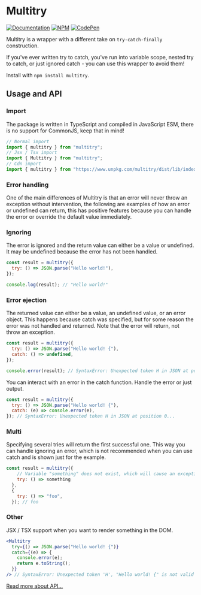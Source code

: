 # Multitry

[![Documentation](https://img.shields.io/badge/Documentation-3178C6.svg?logo=typescript&logoColor=ffffff)][DOCS_URL]
[![NPM](https://img.shields.io/npm/v/multitry.svg?style=&labelColor=cb0000&color=000000&label=NPM&logo=npm)][NPM_URL]
[![CodePen](https://img.shields.io/badge/CodePen-000000.svg?style=&logo=CodePen)][CODEPEN_URL]

[DOCS_URL]: https://mineejo.github.io/multitry/

[NPM_URL]: https://npmjs.org/package/multitry

[CODEPEN_URL]: https://codepen.io/mineejo/pen/abRNQwo

Multitry is a wrapper with a different take on `try-catch-finally` construction.

If you've ever written try to catch, you've run into variable scope, nested try to catch, or just ignored catch - you
can use this wrapper to avoid them!

Install with `npm install multitry`.

## Usage and API

### Import

The package is written in TypeScript and compiled in JavaScript ESM, there is no support for CommonJS, keep that in
mind!

```jsx
// Normal import
import { multitry } from "multitry";
// Jsx / Tsx import
import { Multitry } from "multitry";
// Cdn import
import { multitry } from "https://www.unpkg.com/multitry/dist/lib/index.js";
```

### Error handling

One of the main differences of Multitry is that an error will never throw an exception without intervention, the
following are examples of how an error or undefined can return, this has positive features because you can handle the
error or override the default value immediately.

### Ignoring

The error is ignored and the return value can either be a value or undefined. It may be undefined because the error has
not been handled.

```js
const result = multitry({
  try: () => JSON.parse("Hello world!"),
});

console.log(result); // "Hello world!"
```

### Error ejection

The returned value can either be a value, an undefined value, or an error object. This happens because catch was
specified, but for some reason the error was not handled and returned. Note that the error will return, not throw an
exception.

```js
const result = multitry({
  try: () => JSON.parse("Hello world! {"),
  catch: () => undefined,
});

console.error(result); // SyntaxError: Unexpected token H in JSON at position 0...
```

You can interact with an error in the catch function. Handle the error or just output.

```js
const result = multitry({
  try: () => JSON.parse("Hello world! {"),
  catch: (e) => console.error(e),
}); // SyntaxError: Unexpected token H in JSON at position 0...
```

### Multi

Specifying several tries will return the first successful one. This way you can handle ignoring an error, which is not
recommended when you can use catch and is shown just for the example.

```javascript
const result = multitry({
    // Variable "something" does not exist, which will cause an exception.
    try: () => something
  },
  {
    try: () => "foo",
  }); // foo
```

### Other

JSX / TSX support when you want to render something in the DOM.

```jsx
<Multitry
  try={() => JSON.parse("Hello world! {")}
  catch={(e) => {
    console.error(e);
    return e.toString();
  }}
/> // SyntaxError: Unexpected token 'H', "Hello world! {" is not valid JSON
```

[Read more about API...][DOCS_URL]